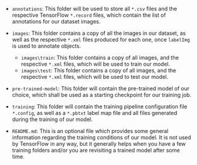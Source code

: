 ﻿
-   `annotations`: This folder will be used to store all  `*.csv`  files and the respective TensorFlow  `*.record`  files, which contain the list of annotations for our dataset images.
    
-   `images`: This folder contains a copy of all the images in our dataset, as well as the respective  `*.xml`  files produced for each one, once  `labelImg`  is used to annotate objects.
    
    -   `images\train`: This folder contains a copy of all images, and the respective  `*.xml`  files, which will be used to train our model.
    -   `images\test`: This folder contains a copy of all images, and the respective  `*.xml`  files, which will be used to test our model.
    
-   `pre-trained-model`: This folder will contain the pre-trained model of our choice, which shall be used as a starting checkpoint for our training job.
    
-   `training`: This folder will contain the training pipeline configuration file  `*.config`, as well as a  `*.pbtxt`  label map file and all files generated during the training of our model.
    
-   `README.md`: This is an optional file which provides some general information regarding the training conditions of our model. It is not used by TensorFlow in any way, but it generally helps when you have a few training folders and/or you are revisiting a trained model after some time.
